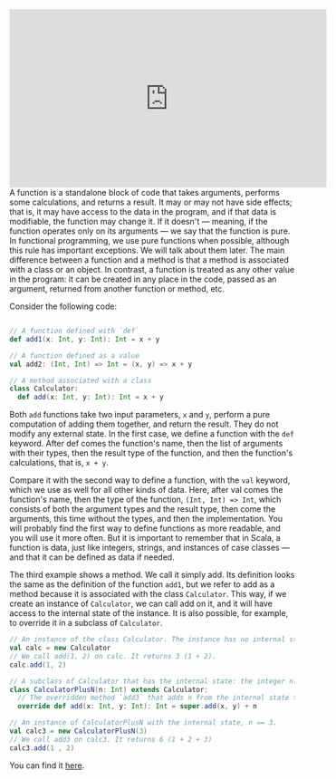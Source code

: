 
<iframe width="560" height="315" src="https://www.youtube.com/embed/RX1_EJp9Vxk" title="YouTube video player" frameborder="0" allow="accelerometer; autoplay; clipboard-write; encrypted-media; gyroscope; picture-in-picture" allowfullscreen></iframe>
A function is a standalone block of code that takes arguments, performs some calculations, and returns a result. It may or may not have side effects; that is, it may have access to the data in the program, and if that data is modifiable, the function may change it. If it doesn't — meaning, if the function operates only on its arguments — we say that the function is pure. In functional programming, we use pure functions when possible, although this rule has important exceptions. We will talk about them later.
The main difference between a function and a method is that a method is associated with a class or an object. In contrast, a function is treated as any other value in the program: it can be created in any place in the code, passed as an argument, returned from another function or method, etc.

Consider the following code:
```Scala

// A function defined with `def`
def add1(x: Int, y: Int): Int = x + y

// A function defined as a value
val add2: (Int, Int) => Int = (x, y) => x + y

// A method associated with a class
class Calculator:
  def add(x: Int, y: Int): Int = x + y

```

Both `add` functions take two input parameters, `x` and `y`, perform a pure computation of adding them together, and return the result. They do not modify any external state.
In the first case, we define a function with the `def` keyword. After def comes the function's name, then the list of arguments with their types, then the result type of the function, and then the function's calculations, that is, `x + y`.

Compare it with the second way to define a function, with the `val` keyword, which we use as well for all other kinds of data. Here, after val comes the function's name, then the type of the function, `(Int, Int) => Int`, which consists of both the argument types and the result type, then come the arguments, this time without the types, and then the implementation. You will probably find the first way to define functions as more readable, and you will use it more often. But it is important to remember that in Scala, a function is data, just like integers, strings, and instances of case classes — and that it can be defined as data if needed.

The third example shows a method. We call it simply add. Its definition looks the same as the definition of the function `add1`, but we refer to add as a method because it is associated with the class `Calculator`. This way, if we create an instance of `Calculator`, we can call add on it, and it will have access to the internal state of the instance. It is also possible, for example, to override it in a subclass of `Calculator`.

```scala
// An instance of the class Calculator. The instance has no internal state.
val calc = new Calculator
// We call add(1, 2) on calc. It returns 3 (1 + 2).
calc.add(1, 2)

// A subclass of Calculator that has the internal state: the integer n.
class CalculatorPlusN(n: Int) extends Calculator:
  // The overridden method `add3` that adds n from the internal state to the result of addition.
  override def add(x: Int, y: Int): Int = super.add(x, y) + n

// An instance of CalculatorPlusN with the internal state, n == 3.
val calc3 = new CalculatorPlusN(3)
// We call add3 on calc3. It returns 6 (1 + 2 + 3)
calc3.add(1 , 2)

```
<div class="hint" title="See the blog post">

You can find it <a href="https://makingthematrix.wordpress.com/2020/12/15/programming-with-functions-2-functions-as-data/>here</a>">here</a>.

</div>


